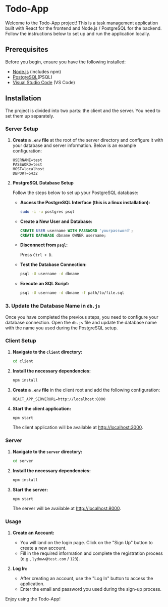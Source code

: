 # Todo-App

Welcome to the Todo-App project! This is a task management application built with React for the frontend and Node.js / PostgreSQL for the backend. Follow the instructions below to set up and run the application locally.

## Prerequisites

Before you begin, ensure you have the following installed:

- [Node.js](https://nodejs.org/) (includes npm)
- [PostgreSQL](https://www.postgresql.org/download/)(PSQL)
- [Visual Studio Code](https://code.visualstudio.com/) (VS Code)

## Installation

The project is divided into two parts: the client and the server. You need to set them up separately.

### Server Setup

1. **Create a `.env` file** at the root of the server directory and configure it with your database and server information. Below is an example configuration:

    ```env
    USERNAME=test
    PASSWORD=test
    HOST=localhost
    DBPORT=5432
    ```

2. **PostgreSQL Database Setup**

   Follow the steps below to set up your PostgreSQL database:

   - **Access the PostgreSQL Interface (this is a linux installation):**

     ```bash
     sudo -i -u postgres psql
     ```

   - **Create a New User and Database:**

     ```sql
     CREATE USER username WITH PASSWORD 'yourpassword';
     CREATE DATABASE dbname OWNER username;
     ```

   - **Disconnect from `psql`:**

     Press `Ctrl + D`.

   - **Test the Database Connection:**

     ```bash
     psql -U username -d dbname
     ```

   - **Execute an SQL Script:**

     ```bash
     psql -U username -d dbname -f path/to/file.sql
     ```

### 3. Update the Database Name in `db.js`

Once you have completed the previous steps, you need to configure your database connection. Open the `db.js` file and update the database name with the name you used during the PostgreSQL setup.

### Client Setup

1. **Navigate to the `client` directory:**

    ```bash
    cd client
    ```

2. **Install the necessary dependencies:**

    ```bash
    npm install
    ```

3. **Create a `.env` file** in the client root and add the following configuration:

    ```env
    REACT_APP_SERVERURL=http://localhost:8000
    ```

4. **Start the client application:**

    ```bash
    npm start
    ```

    The client application will be available at [http://localhost:3000](http://localhost:3000).

### Server

1. **Navigate to the `server` directory:**

    ```bash
    cd server
    ```

2. **Install the necessary dependencies:**

    ```bash
    npm install
    ```

3. **Start the server:**

    ```bash
    npm start
    ```

    The server will be available at [http://localhost:8000](http://localhost:8000).

### Usage

1. **Create an Account:**

   - You will land on the login page. Click on the "Sign Up" button to create a new account.
   - Fill in the required information and complete the registration process (e.g., `lydoww@test.com` / `123`).

2. **Log In:**

   - After creating an account, use the "Log In" button to access the application.
   - Enter the email and password you used during the sign-up process.

Enjoy using the Todo-App!
